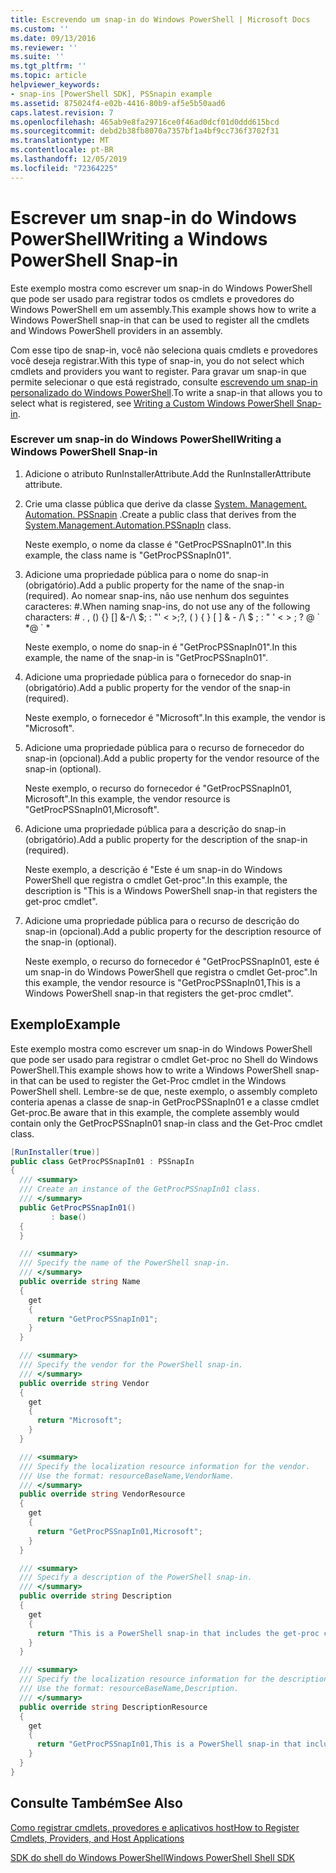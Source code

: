 ```yaml
---
title: Escrevendo um snap-in do Windows PowerShell | Microsoft Docs
ms.custom: ''
ms.date: 09/13/2016
ms.reviewer: ''
ms.suite: ''
ms.tgt_pltfrm: ''
ms.topic: article
helpviewer_keywords:
- snap-ins [PowerShell SDK], PSSnapin example
ms.assetid: 875024f4-e02b-4416-80b9-af5e5b50aad6
caps.latest.revision: 7
ms.openlocfilehash: 465ab9e8fa29716ce0f46ad0dcf01d0ddd615bcd
ms.sourcegitcommit: debd2b38fb8070a7357bf1a4bf9cc736f3702f31
ms.translationtype: MT
ms.contentlocale: pt-BR
ms.lasthandoff: 12/05/2019
ms.locfileid: "72364225"
---
```

# <a name="writing-a-windows-powershell-snap-in"></a><span data-ttu-id="cbb12-102">Escrever um snap-in do Windows PowerShell</span><span class="sxs-lookup"><span data-stu-id="cbb12-102">Writing a Windows PowerShell Snap-in</span></span>

<span data-ttu-id="cbb12-103">Este exemplo mostra como escrever um snap-in do Windows PowerShell que pode ser usado para registrar todos os cmdlets e provedores do Windows PowerShell em um assembly.</span><span class="sxs-lookup"><span data-stu-id="cbb12-103">This example shows how to write a Windows PowerShell snap-in that can be used to register all the cmdlets and Windows PowerShell providers in an assembly.</span></span>

<span data-ttu-id="cbb12-104">Com esse tipo de snap-in, você não seleciona quais cmdlets e provedores você deseja registrar.</span><span class="sxs-lookup"><span data-stu-id="cbb12-104">With this type of snap-in, you do not select which cmdlets and providers you want to register.</span></span> <span data-ttu-id="cbb12-105">Para gravar um snap-in que permite selecionar o que está registrado, consulte [escrevendo um snap-in personalizado do Windows PowerShell](./writing-a-custom-windows-powershell-snap-in.md).</span><span class="sxs-lookup"><span data-stu-id="cbb12-105">To write a snap-in that allows you to select what is registered, see [Writing a Custom Windows PowerShell Snap-in](./writing-a-custom-windows-powershell-snap-in.md).</span></span>

### <a name="writing-a-windows-powershell-snap-in"></a><span data-ttu-id="cbb12-106">Escrever um snap-in do Windows PowerShell</span><span class="sxs-lookup"><span data-stu-id="cbb12-106">Writing a Windows PowerShell Snap-in</span></span>

1. <span data-ttu-id="cbb12-107">Adicione o atributo RunInstallerAttribute.</span><span class="sxs-lookup"><span data-stu-id="cbb12-107">Add the RunInstallerAttribute attribute.</span></span>

2. <span data-ttu-id="cbb12-108">Crie uma classe pública que derive da classe [System. Management. Automation. PSSnapin](/dotnet/api/System.Management.Automation.PSSnapIn) .</span><span class="sxs-lookup"><span data-stu-id="cbb12-108">Create a public class that derives from the [System.Management.Automation.PSSnapIn](/dotnet/api/System.Management.Automation.PSSnapIn) class.</span></span>

    <span data-ttu-id="cbb12-109">Neste exemplo, o nome da classe é "GetProcPSSnapIn01".</span><span class="sxs-lookup"><span data-stu-id="cbb12-109">In this example, the class name is "GetProcPSSnapIn01".</span></span>

3. <span data-ttu-id="cbb12-110">Adicione uma propriedade pública para o nome do snap-in (obrigatório).</span><span class="sxs-lookup"><span data-stu-id="cbb12-110">Add a public property for the name of the snap-in (required).</span></span> <span data-ttu-id="cbb12-111">Ao nomear snap-ins, não use nenhum dos seguintes caracteres: #.</span><span class="sxs-lookup"><span data-stu-id="cbb12-111">When naming snap-ins, do not use any of the following characters: # .</span></span> <span data-ttu-id="cbb12-112">, () {} [] &-/\ $; : "' \< >;?</span><span class="sxs-lookup"><span data-stu-id="cbb12-112">, ( ) { } [ ] & - /\ $ ; : " ' \< > ; ?</span></span> <span data-ttu-id="cbb12-113">@ \` \*</span><span class="sxs-lookup"><span data-stu-id="cbb12-113">@ \` \*</span></span>

    <span data-ttu-id="cbb12-114">Neste exemplo, o nome do snap-in é "GetProcPSSnapIn01".</span><span class="sxs-lookup"><span data-stu-id="cbb12-114">In this example, the name of the snap-in is "GetProcPSSnapIn01".</span></span>

4. <span data-ttu-id="cbb12-115">Adicione uma propriedade pública para o fornecedor do snap-in (obrigatório).</span><span class="sxs-lookup"><span data-stu-id="cbb12-115">Add a public property for the vendor of the snap-in (required).</span></span>

    <span data-ttu-id="cbb12-116">Neste exemplo, o fornecedor é "Microsoft".</span><span class="sxs-lookup"><span data-stu-id="cbb12-116">In this example, the vendor is "Microsoft".</span></span>

5. <span data-ttu-id="cbb12-117">Adicione uma propriedade pública para o recurso de fornecedor do snap-in (opcional).</span><span class="sxs-lookup"><span data-stu-id="cbb12-117">Add a public property for the vendor resource of the snap-in (optional).</span></span>

    <span data-ttu-id="cbb12-118">Neste exemplo, o recurso do fornecedor é "GetProcPSSnapIn01, Microsoft".</span><span class="sxs-lookup"><span data-stu-id="cbb12-118">In this example, the vendor resource is "GetProcPSSnapIn01,Microsoft".</span></span>

6. <span data-ttu-id="cbb12-119">Adicione uma propriedade pública para a descrição do snap-in (obrigatório).</span><span class="sxs-lookup"><span data-stu-id="cbb12-119">Add a public property for the description of the snap-in (required).</span></span>

    <span data-ttu-id="cbb12-120">Neste exemplo, a descrição é "Este é um snap-in do Windows PowerShell que registra o cmdlet Get-proc".</span><span class="sxs-lookup"><span data-stu-id="cbb12-120">In this example, the description is "This is a Windows PowerShell snap-in that registers the get-proc cmdlet".</span></span>

7. <span data-ttu-id="cbb12-121">Adicione uma propriedade pública para o recurso de descrição do snap-in (opcional).</span><span class="sxs-lookup"><span data-stu-id="cbb12-121">Add a public property for the description resource of the snap-in (optional).</span></span>

    <span data-ttu-id="cbb12-122">Neste exemplo, o recurso do fornecedor é "GetProcPSSnapIn01, este é um snap-in do Windows PowerShell que registra o cmdlet Get-proc".</span><span class="sxs-lookup"><span data-stu-id="cbb12-122">In this example, the vendor resource is "GetProcPSSnapIn01,This is a Windows PowerShell snap-in that registers the get-proc cmdlet".</span></span>

## <a name="example"></a><span data-ttu-id="cbb12-123">Exemplo</span><span class="sxs-lookup"><span data-stu-id="cbb12-123">Example</span></span>

<span data-ttu-id="cbb12-124">Este exemplo mostra como escrever um snap-in do Windows PowerShell que pode ser usado para registrar o cmdlet Get-proc no Shell do Windows PowerShell.</span><span class="sxs-lookup"><span data-stu-id="cbb12-124">This example shows how to write a Windows PowerShell snap-in that can be used to register the Get-Proc cmdlet in the Windows PowerShell shell.</span></span> <span data-ttu-id="cbb12-125">Lembre-se de que, neste exemplo, o assembly completo conteria apenas a classe de snap-in GetProcPSSnapIn01 e a classe cmdlet Get-proc.</span><span class="sxs-lookup"><span data-stu-id="cbb12-125">Be aware that in this example, the complete assembly would contain only the GetProcPSSnapIn01 snap-in class and the Get-Proc cmdlet class.</span></span>

```csharp
[RunInstaller(true)]
public class GetProcPSSnapIn01 : PSSnapIn
{
  /// <summary>
  /// Create an instance of the GetProcPSSnapIn01 class.
  /// </summary>
  public GetProcPSSnapIn01()
         : base()
  {
  }

  /// <summary>
  /// Specify the name of the PowerShell snap-in.
  /// </summary>
  public override string Name
  {
    get
    {
      return "GetProcPSSnapIn01";
    }
  }

  /// <summary>
  /// Specify the vendor for the PowerShell snap-in.
  /// </summary>
  public override string Vendor
  {
    get
    {
      return "Microsoft";
    }
  }

  /// <summary>
  /// Specify the localization resource information for the vendor.
  /// Use the format: resourceBaseName,VendorName.
  /// </summary>
  public override string VendorResource
  {
    get
    {
      return "GetProcPSSnapIn01,Microsoft";
    }
  }

  /// <summary>
  /// Specify a description of the PowerShell snap-in.
  /// </summary>
  public override string Description
  {
    get
    {
      return "This is a PowerShell snap-in that includes the get-proc cmdlet.";
    }
  }

  /// <summary>
  /// Specify the localization resource information for the description.
  /// Use the format: resourceBaseName,Description.
  /// </summary>
  public override string DescriptionResource
  {
    get
    {
      return "GetProcPSSnapIn01,This is a PowerShell snap-in that includes the get-proc cmdlet.";
    }
  }
}
```

## <a name="see-also"></a><span data-ttu-id="cbb12-126">Consulte Também</span><span class="sxs-lookup"><span data-stu-id="cbb12-126">See Also</span></span>

[<span data-ttu-id="cbb12-127">Como registrar cmdlets, provedores e aplicativos host</span><span class="sxs-lookup"><span data-stu-id="cbb12-127">How to Register Cmdlets, Providers, and Host Applications</span></span>](https://msdn.microsoft.com/en-us/a41e9054-29c8-40ab-bf2b-8ce4e7ec1c8c)

[<span data-ttu-id="cbb12-128">SDK do shell do Windows PowerShell</span><span class="sxs-lookup"><span data-stu-id="cbb12-128">Windows PowerShell Shell SDK</span></span>](../windows-powershell-reference.md)
